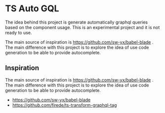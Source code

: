 # TS Auto GQL

The idea behind this project is generate automatically graphql queries based on the component usage. This is an experimental project and it is not ready to use.

The main source of inspiration is https://github.com/sw-yx/babel-blade . The main difference with this project is to explore the idea of use code generation to be able to provide autocomplete.


## Inspiration

The main source of inspiration is https://github.com/sw-yx/babel-blade . The main difference with this project is to explore the idea of use code generation to be able to provide autocomplete.

* https://github.com/sw-yx/babel-blade
* https://github.com/firede/ts-transform-graphql-tag
